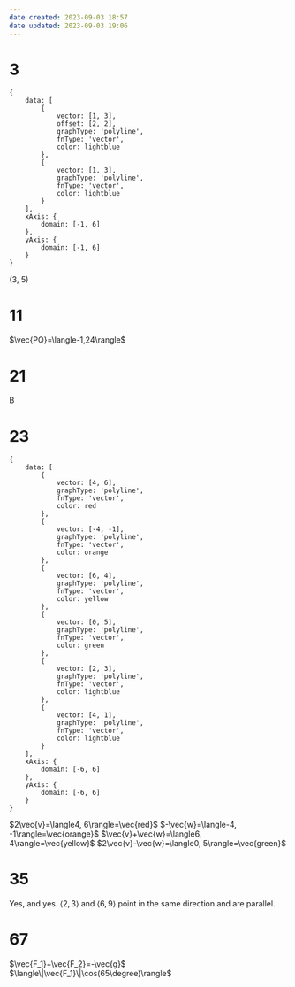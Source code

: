 ```yaml
---
date created: 2023-09-03 18:57
date updated: 2023-09-03 19:06
---
```


# 3

```function-plot
{
	data: [
		{
		    vector: [1, 3],
		    offset: [2, 2],
		    graphType: 'polyline',
		    fnType: 'vector',
		    color: lightblue
		},
		{
		    vector: [1, 3],
		    graphType: 'polyline',
		    fnType: 'vector',
		    color: lightblue
		}
	],
	xAxis: {
		domain: [-1, 6]
	},
	yAxis: {
		domain: [-1, 6]
	}
}
```

(3, 5)

# 11

$\vec{PQ}=\langle-1,24\rangle$

# 21

B

# 23

```function-plot
{
	data: [
		{
		    vector: [4, 6],
		    graphType: 'polyline',
		    fnType: 'vector',
		    color: red
		},
		{
		    vector: [-4, -1],
		    graphType: 'polyline',
		    fnType: 'vector',
		    color: orange
		},
		{
		    vector: [6, 4],
		    graphType: 'polyline',
		    fnType: 'vector',
		    color: yellow
		},
		{
		    vector: [0, 5],
		    graphType: 'polyline',
		    fnType: 'vector',
		    color: green
		},
		{
		    vector: [2, 3],
		    graphType: 'polyline',
		    fnType: 'vector',
		    color: lightblue
		},
		{
		    vector: [4, 1],
		    graphType: 'polyline',
		    fnType: 'vector',
		    color: lightblue
		}
	],
	xAxis: {
		domain: [-6, 6]
	},
	yAxis: {
		domain: [-6, 6]
	}
}
```

$2\vec{v}=\langle4, 6\rangle=\vec{red}$
$-\vec{w}=\langle-4, -1\rangle=\vec{orange}$
$\vec{v}+\vec{w}=\langle6, 4\rangle=\vec{yellow}$
$2\vec{v}-\vec{w}=\langle0, 5\rangle=\vec{green}$

# 35

Yes, and yes. $\langle2, 3\rangle$ and $\langle6, 9\rangle$ point in the same direction and are parallel.

# 67

$\vec{F_1}+\vec{F_2}=-\vec{g}$
$\langle\|\vec{F_1}\|\cos(65\degree)\rangle$
